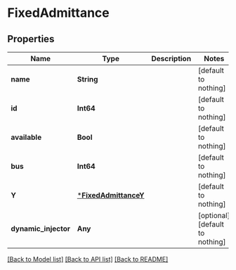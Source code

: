 # FixedAdmittance

## Properties

Name | Type | Description | Notes
------------ | ------------- | ------------- | -------------
**name** | **String** |  | [default to nothing]
**id** | **Int64** |  | [default to nothing]
**available** | **Bool** |  | [default to nothing]
**bus** | **Int64** |  | [default to nothing]
**Y** | [***FixedAdmittanceY**](FixedAdmittanceY.md) |  | [default to nothing]
**dynamic_injector** | **Any** |  | [optional] [default to nothing]

[[Back to Model list]](../README.md#models) [[Back to API list]](../README.md#api-endpoints) [[Back to README]](../README.md)
